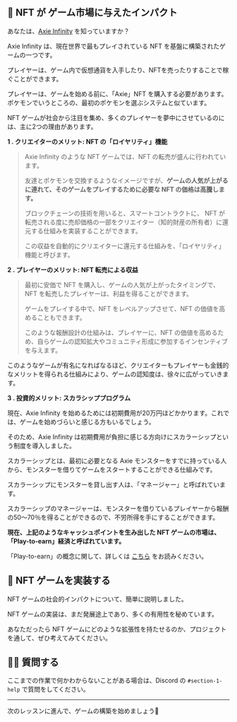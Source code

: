 👾 NFT が ゲーム市場に与えたインパクト
---

あなたは、[Axie Infinity](https://axieinfinity.com/) を知っていますか？

Axie Infinity は、現在世界で最もプレイされている NFT を基盤に構築されたゲームの一つです。

プレイヤーは、ゲーム内で仮想通貨を入手したり、NFTを売ったりすることで稼ぐことができます。

プレイヤーは、ゲームを始める前に、「Axie」NFT を購入する必要があります。ポケモンでいうところの、最初のポケモンを選ぶシステムと似ています。

NFT ゲームが社会から注目を集め、多くのプレイヤーを夢中にさせているのには、主に2つの理由があります。

**1 \. クリエイターのメリット: NFT の「ロイヤリティ」機能**

> Axie Infinity のような NFT ゲームでは、NFT の転売が盛んに行われています。
>
>友達とポケモンを交換するようなイメージですが、**ゲームの人気が上がるに連れて、そのゲームをプレイするために必要な NFT の価格は高騰します。**
>
> ブロックチェーンの技術を用いると、スマートコントラクトに、 NFT が転売される度に売却価格の一部をクリエイター（知的財産の所有者）に還元する仕組みを実装することができます。
>
>この収益を自動的にクリエイターに還元する仕組みを、「ロイヤリティ」機能と呼びます。
>

**2 \. プレイヤーのメリット: NFT 転売による収益**
> 最初に安価で NFT を購入し、ゲームの人気が上がったタイミングで、NFT を転売したプレイヤーは、利益を得ることができます。
>
> ゲームをプレイする中で、NFT をレベルアップさせて、NFT の価値を高めることもできます。
>
> このような報酬設計の仕組みは、プレイヤーに、NFT の価値を高めるため、自らゲームの認知拡大やコミュニティ形成に参加するインセンティブを与えます。

このようなゲームが有名になればなるほど、クリエイターもプレイヤーも金銭的なメリットを得られる仕組みにより、ゲームの認知度は、徐々に広がっていきます。

**3 \. 投資的メリット: スカラシッププログラム**

現在、Axie Infinity を始めるためには初期費用が20万円ほどかかります。これでは、ゲームを始めづらいと感じる方もいるでしょう。

そのため、Axie Infinity は初期費用が負担に感じる方向けにスカラーシップという制度を導入しました。

スカラーシップとは、最初に必要となる Axie モンスターをすでに持っている人から、モンスターを借りてゲームをスタートすることができる仕組みです。

スカラーシップにモンスターを貸し出す人は、「マネージャー」と呼ばれています。

スカラーシップのマネージャーは、モンスターを借りているプレイヤーから報酬の50～70％を得ることができるので、不労所得を手にすることができます。

**現在、上記のようなキャッシュポイントを生み出した NFT ゲームの市場は、「Play-to-earn」経済と呼ばれています。**

「Play-to-earn」の概念に関して、詳しくは [こちら](https://hedge.guide/feature/what-is-play-to-earn-bc202109.html#02) をお読みください。


💪 NFT ゲームを実装する
---

NFT ゲームの社会的インパクトについて、簡単に説明しました。

NFT ゲームの実装は、まだ発展途上であり、多くの有用性を秘めています。

あなただったら NFT ゲームにどのような拡張性を持たせるのか、プロジェクトを通して、ぜひ考えてみてください。

🙋‍♂️ 質問する
-------------------------------------------
ここまでの作業で何かわからないことがある場合は、Discord の `#section-1-help` で質問をしてください。

-------------------------------------------
次のレッスンに進んで、ゲームの構築を始めましょう🎉
